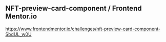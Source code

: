 
## NFT-preview-card-component / Frontend Mentor.io

https://www.frontendmentor.io/challenges/nft-preview-card-component-SbdUL_w0U
